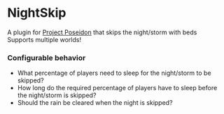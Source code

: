 # NightSkip

A plugin for [Project Poseidon](https://github.com/retromcorg/Project-Poseidon) that skips the night/storm with beds <br>
Supports multiple worlds!

### Configurable behavior

- What percentage of players need to sleep for the night/storm to be skipped?
- How long do the required percentage of players have to sleep before the night/storm is skipped?
- Should the rain be cleared when the night is skipped?
